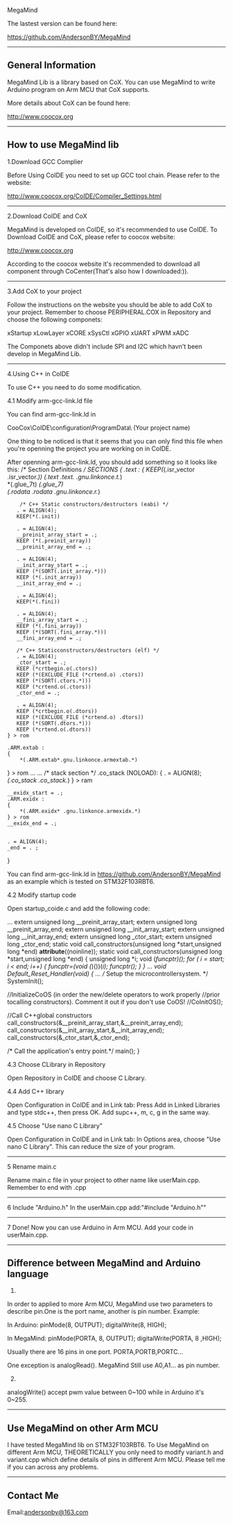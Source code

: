 MegaMind

The lastest version can be found here:

https://github.com/AndersonBY/MegaMind

------------------------------------------------------------------------------
General Information
------------------------------------------------------------------------------

MegaMind Lib is a library based on CoX. You can use MegaMind to write Arduino
program on Arm MCU that CoX supports.

More details about CoX can be found here:

http://www.coocox.org

------------------------------------------------------------------------------
How to use MegaMind lib
------------------------------------------------------------------------------
1.Download GCC Complier

Before Using CoIDE you need to set up GCC tool chain. Please refer to the 
website:

http://www.coocox.org/CoIDE/Compiler_Settings.html

-------------------------------
2.Download CoIDE and CoX

MegaMind is developed on CoIDE, so it's recommended to use CoIDE. To Download
CoIDE and CoX, please refer to coocox website:

http://www.coocox.org

According to the coocox website it's recommended to download all component 
through CoCenter(That's also how I downloaded:)).

-------------------------------
3.Add CoX to your project

Follow the instructions on the website you should be able to add CoX to your 
project. Remember to choose PERIPHERAL.COX in Repository and choose the 
following componets:

xStartup
xLowLayer
xCORE
xSysCtl
xGPIO
xUART
xPWM
xADC

The Componets above didn't include SPI and I2C which havn't been develop in 
MegaMind Lib.

-------------------------------
4.Using C++ in CoIDE

To use C++ you need to do some modification.


4.1 Modify arm-gcc-link.ld file

You can find arm-gcc-link.ld in 

CooCox\CoIDE\configuration\ProgramData\ (Your project name)

One thing to be noticed is that it seems that you can only find this file when
you're openning the project you are working on in CoIDE.

After openning arm-gcc-link.ld, you should add something so it looks like this:
/* Section Definitions */
SECTIONS
{
    .text :
    {
        KEEP(*(.isr_vector .isr_vector.*))
        *(.text .text.* .gnu.linkonce.t.*)       
        *(.glue_7t) *(.glue_7)                      
        *(.rodata .rodata* .gnu.linkonce.r.*)  
       
        /* C++ Static constructors/destructors (eabi) */
       . = ALIGN(4);
       KEEP(*(.init))
      
       . = ALIGN(4);
       __preinit_array_start = .;
       KEEP (*(.preinit_array))
       __preinit_array_end = .;
      
       . = ALIGN(4);
       __init_array_start = .;
       KEEP (*(SORT(.init_array.*)))
       KEEP (*(.init_array))
       __init_array_end = .;
      
       . = ALIGN(4);
       KEEP(*(.fini))
      
       . = ALIGN(4);
       __fini_array_start = .;
       KEEP (*(.fini_array))
       KEEP (*(SORT(.fini_array.*)))
       __fini_array_end = .;
      
       /* C++ Staticconstructors/destructors (elf) */
       . = ALIGN(4);
       _ctor_start = .;
       KEEP (*crtbegin.o(.ctors))
       KEEP (*(EXCLUDE_FILE (*crtend.o) .ctors))
       KEEP (*(SORT(.ctors.*)))
       KEEP (*crtend.o(.ctors))
       _ctor_end = .;
      
       . = ALIGN(4);
       KEEP (*crtbegin.o(.dtors))
       KEEP (*(EXCLUDE_FILE (*crtend.o) .dtors))
       KEEP (*(SORT(.dtors.*)))
       KEEP (*crtend.o(.dtors))                       
    } > rom
   
    .ARM.extab :
    {
        *(.ARM.extab*.gnu.linkonce.armextab.*)
} > rom
…
…
    /* stack section */
    .co_stack (NOLOAD):
    {
        . = ALIGN(8);
        *(.co_stack .co_stack.*)
    } > ram
   
    __exidx_start = .;
    .ARM.exidx :
    {
        *(.ARM.exidx* .gnu.linkonce.armexidx.*)
    } > rom
    __exidx_end = .;
   
      
    . = ALIGN(4);
    _end = . ;
}

You can find arm-gcc-link.ld in https://github.com/AndersonBY/MegaMind
as an example which is tested on STM32F103RBT6.


4.2 Modify startup code

Open startup_coide.c and add the following code:

…
extern unsigned long __preinit_array_start;
extern unsigned long __preinit_array_end;
extern unsigned long __init_array_start;
extern unsigned long __init_array_end;
extern unsigned long _ctor_start;
extern unsigned long _ctor_end;
static void call_constructors(unsigned long *start,unsigned long *end) __attribute__((noinline));
static void call_constructors(unsigned long *start,unsigned long *end)
{
  unsigned long *i;
  void (*funcptr)();
  for ( i = start; i < end; i++)
  {
    funcptr=(void (*)())(*i);
    funcptr();
  }
}
…
void Default_Reset_Handler(void)
{
…
  /* Setup the microcontrollersystem. */
  SystemInit();
   
  //InitializeCoOS (in order the new/delete operators to work properly
  //prior tocalling constructors). Comment it out if you don't use CoOS!
  //CoInitOS();
 
  //Call C++global constructors
  call_constructors(&__preinit_array_start,&__preinit_array_end);
  call_constructors(&__init_array_start,&__init_array_end);
  call_constructors(&_ctor_start,&_ctor_end);
 
  /* Call the application's entry point.*/
  main();
}


4.3 Choose CLibrary in Repository

Open Repository in CoIDE and choose C Library.


4.4 Add C++ library

Open Configuration in CoIDE and in Link tab:
Press Add in Linked Libraries and type stdc++, then press OK.
Add supc++, m, c, g in the same way.


4.5 Choose "Use nano C Library"

Open Configuration in CoIDE and in Link tab:
In Options area, choose "Use nano C Library". This can reduce the size of your
program.


-------------------------------
5 Rename main.c

Rename main.c file in your project to other name like userMain.cpp.
Remember to end with .cpp


-------------------------------
6 Include "Arduino.h"
In the userMain.cpp add:"#include "Arduino.h""


-------------------------------
7 Done!
Now you can use Arduino in Arm MCU.
Add your code in userMain.cpp.


------------------------------------------------------------------------------
Difference between MegaMind and Arduino language
------------------------------------------------------------------------------

1.
In order to applied to more Arm MCU, MegaMind use two parameters to describe
pin.One is the port name, another is pin number.
Example:

In Arduino:
pinMode(8, OUTPUT);
digitalWrite(8, HIGH);

In MegaMind:
pinMode(PORTA, 8, OUTPUT);
digitalWrite(PORTA, 8 ,HIGH);

Usually there are 16 pins in one port.
PORTA,PORTB,PORTC...

One exception is analogRead(). MegaMind Still use A0,A1... as pin number.

2.
analogWrite() accept pwm value between 0~100 while in Arduino it's 0~255.


------------------------------------------------------------------------------
Use MegaMind on other Arm MCU
------------------------------------------------------------------------------

I have tested MegaMind lib on STM32F103RBT6. To Use MegaMind on different Arm 
MCU, THEORETICALLY you only need to modify variant.h and variant.cpp which 
define details of pins in different Arm MCU. Please tell me if you can across
any problems.


------------------------------------------------------------------------------
Contact Me
------------------------------------------------------------------------------
Email:andersonby@163.com
